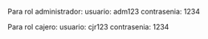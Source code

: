 Para rol administrador:
usuario: adm123 contrasenia: 1234

Para rol cajero:
usuario: cjr123 contrasenia: 1234
